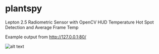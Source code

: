 # plantspy
Lepton 2.5 Radiometric Sensor with OpenCV HUD Temperature Hot Spot Detection and Average Frame Temp

Example output from http://127.0.0.1:80/

![alt text](https://github.com/sentient-controls/plantspy/raw/master/docs/example.png)

